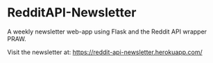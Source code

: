 # RedditAPI-Newsletter
A weekly newsletter web-app using Flask and the Reddit API wrapper PRAW. 

Visit the newsletter at: https://reddit-api-newsletter.herokuapp.com/
